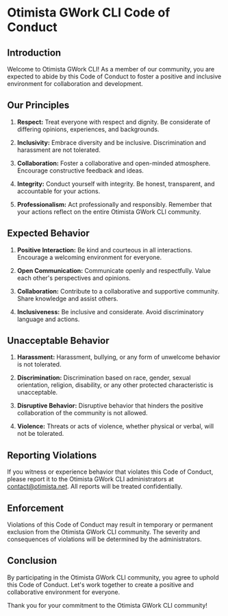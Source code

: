 # Otimista GWork CLI Code of Conduct

## Introduction

Welcome to Otimista GWork CLI! As a member of our community, you are expected to abide by this Code of Conduct to foster a positive and inclusive environment for collaboration and development.

## Our Principles

1. **Respect:** Treat everyone with respect and dignity. Be considerate of differing opinions, experiences, and backgrounds.

2. **Inclusivity:** Embrace diversity and be inclusive. Discrimination and harassment are not tolerated.

3. **Collaboration:** Foster a collaborative and open-minded atmosphere. Encourage constructive feedback and ideas.

4. **Integrity:** Conduct yourself with integrity. Be honest, transparent, and accountable for your actions.

5. **Professionalism:** Act professionally and responsibly. Remember that your actions reflect on the entire Otimista GWork CLI community.

## Expected Behavior

1. **Positive Interaction:** Be kind and courteous in all interactions. Encourage a welcoming environment for everyone.

2. **Open Communication:** Communicate openly and respectfully. Value each other's perspectives and opinions.

3. **Collaboration:** Contribute to a collaborative and supportive community. Share knowledge and assist others.

4. **Inclusiveness:** Be inclusive and considerate. Avoid discriminatory language and actions.

## Unacceptable Behavior

1. **Harassment:** Harassment, bullying, or any form of unwelcome behavior is not tolerated.

2. **Discrimination:** Discrimination based on race, gender, sexual orientation, religion, disability, or any other protected characteristic is unacceptable.

3. **Disruptive Behavior:** Disruptive behavior that hinders the positive collaboration of the community is not allowed.

4. **Violence:** Threats or acts of violence, whether physical or verbal, will not be tolerated.

## Reporting Violations

If you witness or experience behavior that violates this Code of Conduct, please report it to the Otimista GWork CLI administrators at [contact@otimista.net](mailto:contact@otimista.net). All reports will be treated confidentially.

## Enforcement

Violations of this Code of Conduct may result in temporary or permanent exclusion from the Otimista GWork CLI community. The severity and consequences of violations will be determined by the administrators.

## Conclusion

By participating in the Otimista GWork CLI community, you agree to uphold this Code of Conduct. Let's work together to create a positive and collaborative environment for everyone.

Thank you for your commitment to the Otimista GWork CLI community!